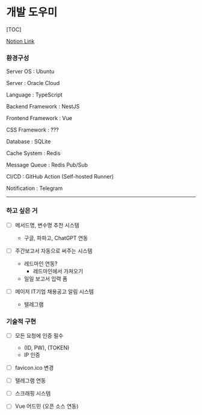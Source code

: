 # 개발 도우미

[TOC]

[Notion Link](https://www.notion.so/4d3b8c7aeb0b4b149da887c6dbdc609b)

### 환경구성

Server OS : Ubuntu

Server : Oracle Cloud

Language : TypeScript

Backend Framework : NestJS

Frontend Framework : Vue

CSS Framework : ???

Database : SQLite

Cache System : Redis

Message Queue : Redis Pub/Sub

CI/CD : GitHub Action (Self-hosted Runner)

Notification : Telegram

---

### 하고 싶은 거

- [ ] 메서드명, 변수명 추천 시스템

  - 구글, 파파고, ChatGPT 연동

- [ ] 주간보고서 자동으로 써주는 시스템

  - 레드마인 연동?
    - 레드마인에서 가져오기
  - 일일 보고서 입력 폼

- [ ] 메이저 IT기업 채용공고 알림 시스템

  - 텔레그램

### 기술적 구현

- [ ] 모든 요청에 인증 필수

  - (ID, PW), (TOKEN)
  - IP 인증

- [ ] favicon.ico 변경

- [ ] 텔레그램 연동

- [ ] 스크래핑 시스템

- [ ] Vue 어드민 (오픈 소스 연동)
